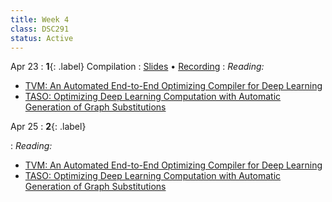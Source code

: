```yaml
---
title: Week 4
class: DSC291
status: Active
---
```


Apr 23
: **1**{: .label} Compilation
  : [Slides](assets/slides/7_compilation.pdf) &#8226; [Recording](https://podcast.ucsd.edu/watch/sp24/dsc291_d00/7)
: *Reading:*
* [TVM: An Automated End-to-End Optimizing Compiler for Deep Learning](https://arxiv.org/pdf/1802.04799)
* [TASO: Optimizing Deep Learning Computation with
Automatic Generation of Graph Substitutions](https://cs.stanford.edu/~padon/taso-sosp19.pdf)



Apr 25
: **2**{: .label} 
  <!--: [Slides](assets/slides/9_networking-2.pdf) &#8226; [Recording](https://podcast.ucsd.edu/watch/wi24/dsc204a_a00/10) &#8226; [Scribe Notes](#)-->
: *Reading:* 
* [TVM: An Automated End-to-End Optimizing Compiler for Deep Learning](https://arxiv.org/pdf/1802.04799)
* [TASO: Optimizing Deep Learning Computation with
Automatic Generation of Graph Substitutions](https://cs.stanford.edu/~padon/taso-sosp19.pdf)
